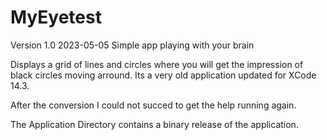 # MyEyetest
Version 1.0 2023-05-05
Simple app playing with your brain

Displays a grid of lines and circles where you will get the impression of black circles moving arround. Its a very old application updated for XCode 14.3.

After the conversion I could not succed to get the help running again.

The Application Directory contains a binary release of the application.
